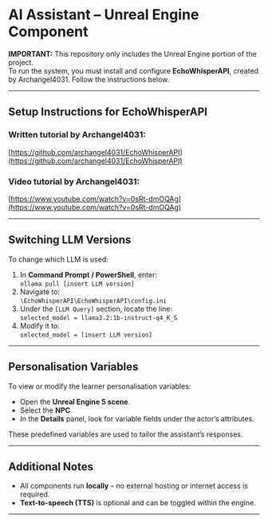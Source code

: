 # AI Assistant – Unreal Engine Component

**IMPORTANT:** This repository only includes the Unreal Engine portion of the project.  
To run the system, you must install and configure **EchoWhisperAPI**, created by Archangel4031. Follow the instructions below.

---

## Setup Instructions for EchoWhisperAPI

### Written tutorial by Archangel4031:
[https://github.com/archangel4031/EchoWhisperAPI](https://github.com/archangel4031/EchoWhisperAPI)

### Video tutorial by Archangel4031:
[https://www.youtube.com/watch?v=0sRt-dmOQAg](https://www.youtube.com/watch?v=0sRt-dmOQAg)

---

## Switching LLM Versions

To change which LLM is used:

1. In **Command Prompt / PowerShell**, enter:  
   `ollama pull [insert LLM version]`
2. Navigate to:  
   `\EchoWhisperAPI\EchoWhisperAPI\config.ini`
3. Under the `[LLM Query]` section, locate the line:  
   `selected_model = llama3.2:1b-instruct-q4_K_S`
4. Modify it to:  
   `selected_model = [insert LLM version]`

---

## Personalisation Variables

To view or modify the learner personalisation variables:

- Open the **Unreal Engine 5 scene**.
- Select the **NPC**.
- In the **Details** panel, look for variable fields under the actor’s attributes.

These predefined variables are used to tailor the assistant’s responses.

---

## Additional Notes

- All components run **locally** – no external hosting or internet access is required.
- **Text-to-speech (TTS)** is optional and can be toggled within the engine.

---

